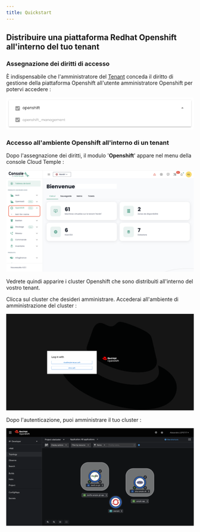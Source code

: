 ```yaml
---
title: Quickstart
---
```



## Distribuire una piattaforma Redhat Openshift all'interno del tuo tenant

### Assegnazione dei diritti di accesso

È indispensabile che l'amministratore del [Tenant](../console/iam/concepts.md#tenants) conceda il diritto di gestione della piattaforma Openshift all'utente amministratore Openshift per potervi accedere :


![](images/oshift_rights.png)

### Accesso all'ambiente Openshift all'interno di un tenant

Dopo l'assegnazione dei diritti, il modulo '__Openshift__' appare nel menu della console Cloud Temple :

![](images/oshift_menu_001.png)

Vedrete quindi apparire i cluster Openshift che sono distribuiti all'interno del vostro tenant.

Clicca sul cluster che desideri amministrare. Accederai all'ambiente di amministrazione del cluster :

![](images/oshift_menu_002.png)

Dopo l'autenticazione, puoi amministrare il tuo cluster :

![](images/oshift_menu_003.png)